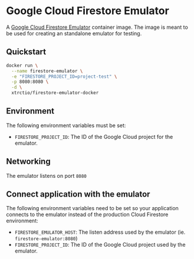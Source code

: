 # Google Cloud Firestore Emulator

A [Google Cloud Firestore Emulator](https://cloud.google.com/sdk/gcloud/reference/beta/emulators/firestore/) container image. The image is meant to be used for creating an standalone emulator for testing.

## Quickstart

```BASH
docker run \
  --name firestore-emulator \
  -e "FIRESTORE_PROJECT_ID=project-test" \
  -p 8080:8080 \
  -d \
  xtrctio/firestore-emulator-docker
```

## Environment

The following environment variables must be set:

- `FIRESTORE_PROJECT_ID`: The ID of the Google Cloud project for the emulator.

## Networking

The emulator listens on port `8080`

## Connect application with the emulator

The following environment variables need to be set so your application connects to the emulator instead of the production Cloud Firestore environment:

- `FIRESTORE_EMULATOR_HOST`: The listen address used by the emulator (ie. `firestore-emulator:8080`)
- `FIRESTORE_PROJECT_ID`: The ID of the Google Cloud project used by the emulator.

